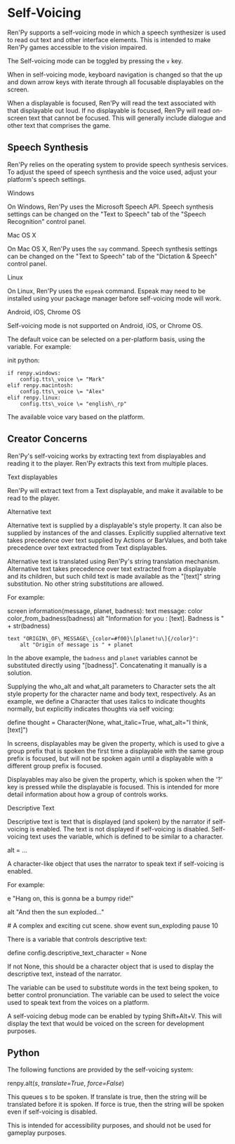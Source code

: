 # Self-Voicing

Ren'Py supports a self-voicing mode in which a speech synthesizer is used to read out text and other interface elements. This is intended to make Ren'Py games accessible to the vision impaired.

The Self-voicing mode can be toggled by pressing the `v` key.

When in self-voicing mode, keyboard navigation is changed so that the up and down arrow keys with iterate through all focusable displayables on the screen.

When a displayable is focused, Ren'Py will read the text associated with that displayable out loud. If no displayable is focused, Ren'Py will read on-screen text that cannot be focused. This will generally include dialogue and other text that comprises the game.

## Speech Synthesis

Ren'Py relies on the operating system to provide speech synthesis services. To adjust the speed of speech synthesis and the voice used, adjust your platform's speech settings.

Windows

On Windows, Ren'Py uses the Microsoft Speech API. Speech synthesis settings can be changed on the "Text to Speech" tab of the "Speech Recognition" control panel.

Mac OS X

On Mac OS X, Ren'Py uses the `say` command. Speech synthesis settings can be changed on the "Text to Speech" tab of the "Dictation & Speech" control panel.

Linux

On Linux, Ren'Py uses the `espeak` command. Espeak may need to be installed using your package manager before self-voicing mode will work.

Android, iOS, Chrome OS

Self-voicing mode is not supported on Android, iOS, or Chrome OS.

The default voice can be selected on a per-platform basis, using the  variable. For example:

init python:

    if renpy.windows:
        config.tts\_voice \= "Mark"
    elif renpy.macintosh:
        config.tts\_voice \= "Alex"
    elif renpy.linux:
        config.tts\_voice \= "english\_rp"

The available voice vary based on the platform.

## Creator Concerns

Ren'Py's self-voicing works by extracting text from displayables and reading it to the player. Ren'Py extracts this text from multiple places.

Text displayables

Ren'Py will extract text from a Text displayable, and make it available to be read to the player.

Alternative text

Alternative text is supplied by a displayable's  style property. It can also be supplied by instances of the  and  classes. Explicitly supplied alternative text takes precedence over text supplied by Actions or BarValues, and both take precedence over text extracted from Text displayables.

Alternative text is translated using Ren'Py's string translation mechanism. Alternative text takes precedence over text extracted from a displayable and its children, but such child text is made available as the "\[text\]" string substitution. No other string substitutions are allowed.

For example:

screen information(message, planet, badness):
    text message:
        color color\_from\_badness(badness)
        alt "Information for you : \[text\]. Badness is " + str(badness)

    text "ORIGIN\_OF\_MESSAGE\_{color=#f00}\[planet!u\]{/color}":
        alt "Origin of message is " + planet

In the above example, the `badness` and `planet` variables cannot be substituted directly using "\[badness\]". Concatenating it manually is a solution.

Supplying the who\_alt and what\_alt parameters to Character sets the alt style property for the character name and body text, respectively. As an example, we define a Character that uses italics to indicate thoughts normally, but explicitly indicates thoughts via self voicing:

define thought \= Character(None, what\_italic\=True, what\_alt\="I think, \[text\]")

In screens, displayables may be given the  property, which is used to give a group prefix that is spoken the first time a displayable with the same group prefix is focused, but will not be spoken again until a displayable with a different group prefix is focused.

Displayables may also be given the  property, which is spoken when the '?' key is pressed while the displayable is focused. This is intended for more detail information about how a group of controls works.

Descriptive Text

Descriptive text is text that is displayed (and spoken) by the narrator if self-voicing is enabled. The text is not displayed if self-voicing is disabled. Self-voicing text uses the  variable, which is defined to be similar to a character.

alt \= ...

A character-like object that uses the narrator to speak text if self-voicing is enabled.

For example:

e "Hang on, this is gonna be a bumpy ride!"

alt "And then the sun exploded..."

\# A complex and exciting cut scene.
show event sun\_exploding
pause 10

There is a variable that controls descriptive text:

define config.descriptive\_text\_character \= None

If not None, this should be a character object that is used to display the descriptive text, instead of the narrator.

The  variable can be used to substitute words in the text being spoken, to better control pronunciation. The  variable can be used to select the voice used to speak text from the voices on a platform.

A self-voicing debug mode can be enabled by typing Shift+Alt+V. This will display the text that would be voiced on the screen for development purposes.

## Python

The following functions are provided by the self-voicing system:

renpy.alt(_s_, _translate\=True_, _force\=False_)

This queues s to be spoken. If translate is true, then the string will be translated before it is spoken. If force is true, then the string will be spoken even if self-voicing is disabled.

This is intended for accessibility purposes, and should not be used for gameplay purposes.
